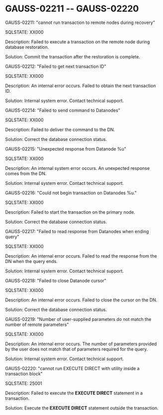 # GAUSS-02211 -- GAUSS-02220<a name="EN-US_TOPIC_0302073285"></a>

GAUSS-02211: "cannot run transaction to remote nodes during recovery"

SQLSTATE: XX000

Description: Failed to execute a transaction on the remote node during database restoration.

Solution: Commit the transaction after the restoration is complete.

GAUSS-02212: "Failed to get next transaction ID"

SQLSTATE: XX000

Description: An internal error occurs. Failed to obtain the next transaction ID.

Solution: Internal system error. Contact technical support.

GAUSS-02214: "Failed to send command to Datanodes"

SQLSTATE: XX000

Description: Failed to deliver the command to the DN.

Solution: Correct the database connection status.

GAUSS-02215: "Unexpected response from Datanode %u"

SQLSTATE: XX000

Description: An internal system error occurs. An unexpected response comes from the DN.

Solution: Internal system error. Contact technical support.

GAUSS-02216: "Could not begin transaction on Datanodes %u."

SQLSTATE: XX000

Description: Failed to start the transaction on the primary node.

Solution: Correct the database connection status.

GAUSS-02217: "Failed to read response from Datanodes when ending query"

SQLSTATE: XX000

Description: An internal error occurs. Failed to read the response from the DN when the query ends.

Solution: Internal system error. Contact technical support.

GAUSS-02218: "Failed to close Datanode cursor"

SQLSTATE: XX000

Description: An internal error occurs. Failed to close the cursor on the DN.

Solution: Correct the database connection status.

GAUSS-02219: "Number of user-supplied parameters do not match the number of remote parameters"

SQLSTATE: XX000

Description: An internal error occurs. The number of parameters provided by the user does not match that of parameters required for the query.

Solution: Internal system error. Contact technical support.

GAUSS-02220: "cannot run EXECUTE DIRECT with utility inside a transaction block"

SQLSTATE: 25001

Description: Failed to execute the  **EXECUTE DIRECT**  statement in a transaction.

Solution: Execute the  **EXECUTE DIRECT**  statement outside the transaction.

